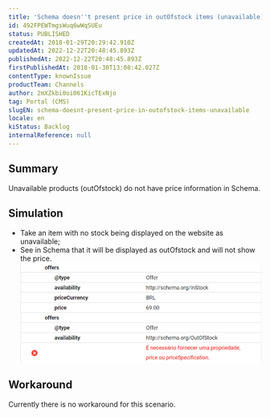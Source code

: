 ```yaml
---
title: 'Schema doesn''t present price in outOfstock items (unavailable)'
id: 492FPEWTmgsWuq6wWqSUEu
status: PUBLISHED
createdAt: 2018-01-29T20:29:42.910Z
updatedAt: 2022-12-22T20:48:45.893Z
publishedAt: 2022-12-22T20:48:45.893Z
firstPublishedAt: 2018-01-30T13:08:42.027Z
contentType: knownIssue
productTeam: Channels
author: 2mXZkbi0oi061KicTExNjo
tag: Portal (CMS)
slugEN: schema-doesnt-present-price-in-outofstock-items-unavailable
locale: en
kiStatus: Backlog
internalReference: null
---
```


## Summary

Unavailable products (outOfstock) do not have price information in Schema.

## Simulation

- Take an item with no stock being displayed on the website as unavailable;
- See in Schema that it will be displayed as outOfstock and will not show the price.
![schema  outOfstock ](https://raw.githubusercontent.com/vtexdocs/known-issues/refs/heads/main/docs/en/known-issues/Channels/schema-doesnt-present-price-in-outofstock-items-unavailable_1.png)

## Workaround

Currently there is no workaround for this scenario.

